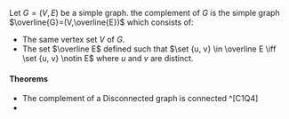 Let $G=(V,E)$ be a simple graph.
the complement of $G$ is the simple graph $\overline{G}=(V,\overline{E})$ which consists of:

- The same vertex set $V$ of $G$.
- The set $\overline E$ defined such that $\set {u, v} \in \overline E \iff \set {u, v} \notin E$ where $u$ and $v$ are distinct.


#### Theorems 
- The complement of a Disconnected graph is connected ^[C1Q4]
- 





